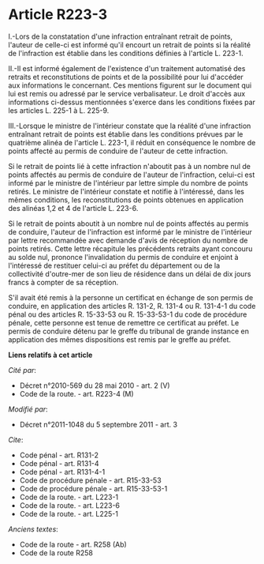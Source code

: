 # Article R223-3

I.-Lors de la constatation d'une infraction entraînant retrait de points, l'auteur de celle-ci est informé qu'il encourt un
retrait de points si la réalité de l'infraction est établie dans les conditions définies à l'article L. 223-1. 

II.-Il est informé également de l'existence d'un traitement automatisé des retraits et reconstitutions de points et de la
possibilité pour lui d'accéder aux informations le concernant. Ces mentions figurent sur le document qui lui est remis ou
adressé par le service verbalisateur. Le droit d'accès aux informations ci-dessus mentionnées s'exerce dans les conditions
fixées par les articles L. 225-1 à L. 225-9. 

III.-Lorsque le ministre de l'intérieur constate que la réalité d'une infraction entraînant retrait de points est établie
dans les conditions prévues par le quatrième alinéa de l'article L. 223-1, il réduit en conséquence le nombre de points
affecté au permis de conduire de l'auteur de cette infraction. 

Si le retrait de points lié à cette infraction n'aboutit pas à un nombre nul de points affectés au permis de conduire de
l'auteur de l'infraction, celui-ci est informé par le ministre de l'intérieur par lettre simple du nombre de points retirés.
Le ministre de l'intérieur constate et notifie à l'intéressé, dans les mêmes conditions, les reconstitutions de points
obtenues en application des alinéas 1,2 et 4 de l'article L. 223-6. 

Si le retrait de points aboutit à un nombre nul de points affectés au permis de conduire, l'auteur de l'infraction est
informé par le ministre de l'intérieur par lettre recommandée avec demande d'avis de réception du nombre de points retirés.
Cette lettre récapitule les précédents retraits ayant concouru au solde nul, prononce l'invalidation du permis de conduire et
enjoint à l'intéressé de restituer celui-ci au préfet du département ou de la collectivité d'outre-mer de son lieu de
résidence dans un délai de dix jours francs à compter de sa réception. 

S'il avait été remis à la personne un certificat en échange de son permis de conduire, en application des articles R. 131-2,
R. 131-4 ou R. 131-4-1 du code pénal ou des articles R. 15-33-53 ou R. 15-33-53-1 du code de procédure pénale, cette personne
est tenue de remettre ce certificat au préfet. Le permis de conduire détenu par le greffe du tribunal de grande instance en
application des mêmes dispositions est remis par le greffe au préfet.

**Liens relatifs à cet article**

_Cité par_:

  - Décret n°2010-569 du 28 mai 2010 - art. 2 (V)
  - Code de la route. - art. R223-4 (M)

_Modifié par_:

  - Décret n°2011-1048 du 5 septembre 2011 - art. 3

_Cite_:

  - Code pénal - art. R131-2
  - Code pénal - art. R131-4
  - Code pénal - art. R131-4-1
  - Code de procédure pénale - art. R15-33-53
  - Code de procédure pénale - art. R15-33-53-1
  - Code de la route. - art. L223-1
  - Code de la route. - art. L223-6
  - Code de la route. - art. L225-1

_Anciens textes_:

  - Code de la route - art. R258 (Ab)
  - Code de la route R258
